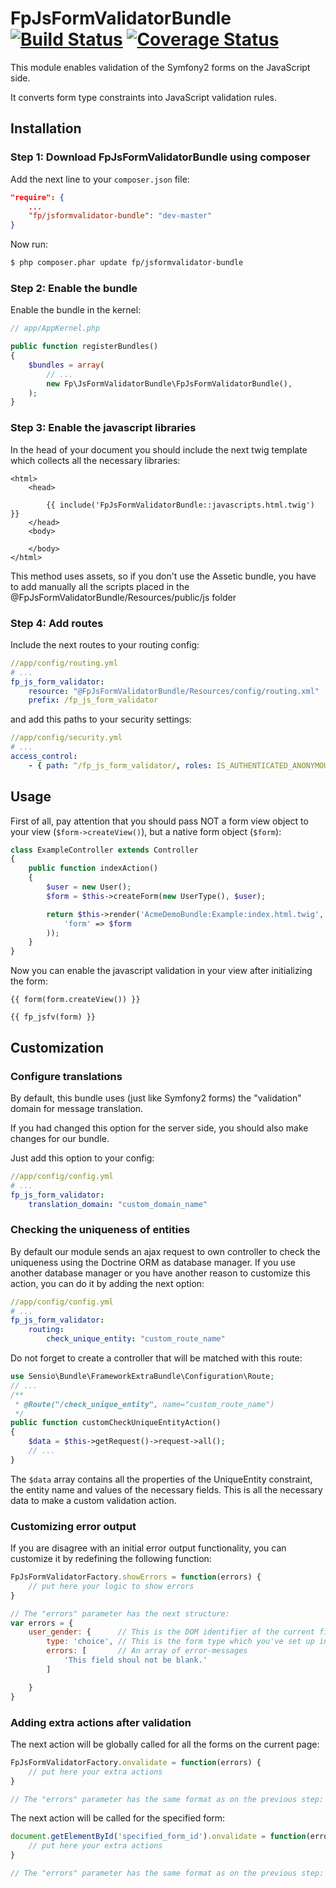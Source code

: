 # FpJsFormValidatorBundle [![Build Status](https://travis-ci.org/formapro/JsFormValidatorBundle.png?branch=master)](https://travis-ci.org/formapro/JsFormValidatorBundle) [![Coverage Status](https://coveralls.io/repos/formapro/JsFormValidatorBundle/badge.png)](https://coveralls.io/r/formapro/JsFormValidatorBundle)

This module enables validation of the Symfony2 forms on the JavaScript side.

It converts form type constraints into JavaScript validation rules.


## Installation

### Step 1: Download FpJsFormValidatorBundle using composer

Add the next line to your ``composer.json`` file:

```json
"require": {
    ...
    "fp/jsformvalidator-bundle": "dev-master"
}
```
Now run:

```bash
$ php composer.phar update fp/jsformvalidator-bundle
```
### Step 2: Enable the bundle

Enable the bundle in the kernel:

```php
// app/AppKernel.php

public function registerBundles()
{
    $bundles = array(
        // ...
        new Fp\JsFormValidatorBundle\FpJsFormValidatorBundle(),
    );
}
```

### Step 3: Enable the javascript libraries

In the head of your document you should include the next twig template which collects all the necessary libraries:

```twig
<html>
    <head>

        {{ include('FpJsFormValidatorBundle::javascripts.html.twig') }}
    </head>
    <body>

    </body>
</html>
```

This method uses assets, so if you don't use the Assetic bundle, you have to add manually all the scripts
placed in the @FpJsFormValidatorBundle/Resources/public/js folder

### Step 4: Add routes

Include the next routes to your routing config:

```yaml
//app/config/routing.yml
# ...
fp_js_form_validator:
    resource: "@FpJsFormValidatorBundle/Resources/config/routing.xml"
    prefix: /fp_js_form_validator
```

and add this paths to your security settings:

```yaml
//app/config/security.yml
# ...
access_control:
    - { path: ^/fp_js_form_validator/, roles: IS_AUTHENTICATED_ANONYMOUSLY }
```

## Usage

First of all, pay attention that you should pass NOT a form view object to your view (```$form->createView()```), but a native form object (```$form```):

```php
class ExampleController extends Controller
{
    public function indexAction()
    {
        $user = new User();
        $form = $this->createForm(new UserType(), $user);

        return $this->render('AcmeDemoBundle:Example:index.html.twig', array(
            'form' => $form
        ));
    }
}
```

Now you can enable the javascript validation in your view after initializing the form:

```twig
{{ form(form.createView()) }}

{{ fp_jsfv(form) }}
```

## Customization

### Configure translations

By default, this bundle uses (just like Symfony2 forms) the "validation" domain for message translation.

If you had changed this option for the server side, you should also make changes for our bundle.

Just add this option to your config:

```yaml
//app/config/config.yml
# ...
fp_js_form_validator:
    translation_domain: "custom_domain_name"
```

### Checking the uniqueness of entities

By default our module sends an ajax request to own controller to check the uniqueness using the Doctrine ORM as database manager.
If you use another database manager or you have another reason to customize this action,
you can do it by adding the next option:

```yaml
//app/config/config.yml
# ...
fp_js_form_validator:
    routing:
        check_unique_entity: "custom_route_name"
```

Do not forget to create a controller that will be matched with this route:

```php
use Sensio\Bundle\FrameworkExtraBundle\Configuration\Route;
// ...
/**
 * @Route("/check_unique_entity", name="custom_route_name")
 */
public function customCheckUniqueEntityAction()
{
    $data = $this->getRequest()->request->all();
    // ...
}
```

The ```$data``` array contains all the properties of the UniqueEntity constraint, the entity name and values of the necessary fields.
This is all the necessary data to make a custom validation action.

### Customizing error output

If you are disagree with an initial error output functionality, you can customize it by redefining the following function:

```js
FpJsFormValidatorFactory.showErrors = function(errors) {
    // put here your logic to show errors
}

// The "errors" parameter has the next structure:
var errors = {
    user_gender: {      // This is the DOM identifier of the current field
        type: 'choice', // This is the form type which you've set up in a form builder
        errors: [       // An array of error-messages
            'This field shoul not be blank.'
        ]

    }
}
```

### Adding extra actions after validation

The next action will be globally called for all the forms on the current page:

```js
FpJsFormValidatorFactory.onvalidate = function(errors) {
    // put here your extra actions
}

// The "errors" parameter has the same format as on the previous step:
```

The next action will be called for the specified form:

```js
document.getElementById('specified_form_id').onvalidate = function(errors) {
    // put here your extra actions
}

// The "errors" parameter has the same format as on the previous step:
```
